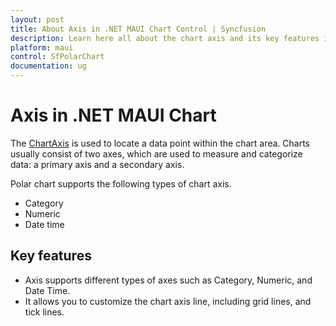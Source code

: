 ```yaml
---
layout: post
title: About Axis in .NET MAUI Chart Control | Syncfusion
description: Learn here all about the chart axis and its key features in the Syncfusion .NET MAUI Chart (SfPolarChart) control.
platform: maui
control: SfPolarChart
documentation: ug
---
```


# Axis in .NET MAUI Chart

The [ChartAxis]() is used to locate a data point within the chart area. Charts usually consist of two axes, which are used to measure and categorize data: a primary axis and a secondary axis.

Polar chart supports the following types of chart axis.

* Category
* Numeric
* Date time

## Key features

* Axis supports different types of axes such as Category, Numeric, and Date Time.
* It allows you to customize the chart axis line, including grid lines, and tick lines.